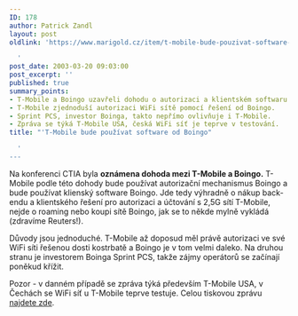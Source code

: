 ```yaml
---
ID: 178
author: Patrick Zandl
layout: post
oldlink: 'https://www.marigold.cz/item/t-mobile-bude-pouzivat-software-od-boingo

  '
post_date: 2003-03-20 09:03:00
post_excerpt: ''
published: true
summary_points:
- T-Mobile a Boingo uzavřeli dohodu o autorizaci a klientském softwaru pro 2,5G síť.
- T-Mobile zjednoduší autorizaci WiFi sítě pomocí řešení od Boingo.
- Sprint PCS, investor Boinga, takto nepřímo ovlivňuje i T-Mobile.
- Zpráva se týká T-Mobile USA, česká WiFi síť je teprve v testování.
title: "'T-Mobile bude používat software od Boingo"

  '
---
```


<p>
Na konferenci CTIA byla <STRONG>oznámena dohoda mezi T-Mobile a Boingo.</STRONG> T-Mobile podle této dohody bude používat autorizační mechanismus Boingo a bude používat klienský software Boingo. Jde tedy výhradně o nákup back-endu a klientského řešení pro autorizaci a účtování s 2,5G sítí T-Mobile, nejde o roaming nebo koupi sítě Boingo, jak se to někde mylně vykládá (zdravíme Reuters!). </p>

<p>
Důvody jsou jednoduché. T-Mobile až doposud měl právě autorizaci ve své WiFi síti řešenou dosti kostrbatě a Boingo je v tom velmi daleko. Na druhou stranu je investorem Boinga Sprint PCS, takže zájmy operátorů se začínají poněkud křížit. </p>

<p>
Pozor - v danném případě se zpráva týká především T-Mobile USA, v Čechách se WiFi síť u T-Mobile teprve testuje. Celou tiskovou zprávu <A href="http://boingo.com/pr/pr36.html" target=_blank>najdete zde</A>.</p>